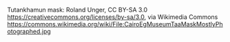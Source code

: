 Tutankhamun mask:
Roland Unger, CC BY-SA 3.0 <https://creativecommons.org/licenses/by-sa/3.0>, via Wikimedia Commons
https://commons.wikimedia.org/wiki/File:CairoEgMuseumTaaMaskMostlyPhotographed.jpg
